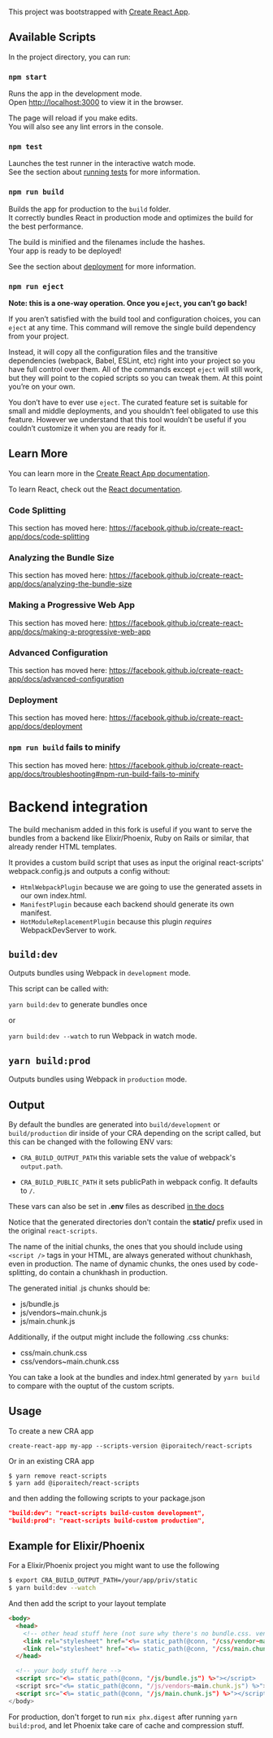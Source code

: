This project was bootstrapped with [Create React App](https://github.com/facebook/create-react-app).

## Available Scripts

In the project directory, you can run:

### `npm start`

Runs the app in the development mode.<br />
Open [http://localhost:3000](http://localhost:3000) to view it in the browser.

The page will reload if you make edits.<br />
You will also see any lint errors in the console.

### `npm test`

Launches the test runner in the interactive watch mode.<br />
See the section about [running tests](https://facebook.github.io/create-react-app/docs/running-tests) for more information.

### `npm run build`

Builds the app for production to the `build` folder.<br />
It correctly bundles React in production mode and optimizes the build for the best performance.

The build is minified and the filenames include the hashes.<br />
Your app is ready to be deployed!

See the section about [deployment](https://facebook.github.io/create-react-app/docs/deployment) for more information.

### `npm run eject`

**Note: this is a one-way operation. Once you `eject`, you can’t go back!**

If you aren’t satisfied with the build tool and configuration choices, you can `eject` at any time. This command will remove the single build dependency from your project.

Instead, it will copy all the configuration files and the transitive dependencies (webpack, Babel, ESLint, etc) right into your project so you have full control over them. All of the commands except `eject` will still work, but they will point to the copied scripts so you can tweak them. At this point you’re on your own.

You don’t have to ever use `eject`. The curated feature set is suitable for small and middle deployments, and you shouldn’t feel obligated to use this feature. However we understand that this tool wouldn’t be useful if you couldn’t customize it when you are ready for it.

## Learn More

You can learn more in the [Create React App documentation](https://facebook.github.io/create-react-app/docs/getting-started).

To learn React, check out the [React documentation](https://reactjs.org/).

### Code Splitting

This section has moved here: https://facebook.github.io/create-react-app/docs/code-splitting

### Analyzing the Bundle Size

This section has moved here: https://facebook.github.io/create-react-app/docs/analyzing-the-bundle-size

### Making a Progressive Web App

This section has moved here: https://facebook.github.io/create-react-app/docs/making-a-progressive-web-app

### Advanced Configuration

This section has moved here: https://facebook.github.io/create-react-app/docs/advanced-configuration

### Deployment

This section has moved here: https://facebook.github.io/create-react-app/docs/deployment

### `npm run build` fails to minify

This section has moved here: https://facebook.github.io/create-react-app/docs/troubleshooting#npm-run-build-fails-to-minify

# Backend integration

The build mechanism added in this fork is useful if you want to serve the bundles from a backend like Elixir/Phoenix, Ruby on Rails or similar, that already render HTML templates.

It provides a custom build script that uses as input the original react-scripts' webpack.config.js and outputs a config without:

- `HtmlWebpackPlugin` because we are going to use the generated assets in our own index.html.
- `ManifestPlugin` because each backend should generate its own manifest.
- `HotModuleReplacementPlugin` because this plugin _requires_ WebpackDevServer to work.

## `build:dev`

Outputs bundles using Webpack in `development` mode.

This script can be called with:

`yarn build:dev` to generate bundles once

or

`yarn build:dev --watch` to run Webpack in watch mode.

## `yarn build:prod`

Outputs bundles using Webpack in `production` mode.

## Output

By default the bundles are generated into `build/development` or `build/production` dir inside of your CRA depending on the script called, but this can be changed with the following ENV vars:

- `CRA_BUILD_OUTPUT_PATH` this variable sets the value of webpack's `output.path`.

- `CRA_BUILD_PUBLIC_PATH` it sets publicPath in webpack config. It defaults to `/`.

These vars can also be set in **.env** files as described [in the docs](https://create-react-app.dev/docs/adding-custom-environment-variables/#what-other-env-files-can-be-used)

Notice that the generated directories don't contain the **static/** prefix used in the original `react-scripts`.

The name of the initial chunks, the ones that you should include using `<script />` tags in your HTML, are always generated without chunkhash, even in production. The name of dynamic chunks, the ones used by code-splitting, do contain a chunkhash in production.

The generated initial .js chunks should be:

- js/bundle.js
- js/vendors~main.chunk.js
- js/main.chunk.js

Additionally, if the output might include the following .css chunks:

- css/main.chunk.css
- css/vendors~main.chunk.css

You can take a look at the bundles and index.html generated by `yarn build` to compare with the ouptut of the custom scripts.

## Usage

To create a new CRA app

`create-react-app my-app --scripts-version @iporaitech/react-scripts`

Or in an existing CRA app

```
$ yarn remove react-scripts
$ yarn add @iporaitech/react-scripts
```

and then adding the following scripts to your package.json

```json
"build:dev": "react-scripts build-custom development",
"build:prod": "react-scripts build-custom production",
```

## Example for Elixir/Phoenix

For a Elixir/Phoenix project you might want to use the following

```bash
$ export CRA_BUILD_OUTPUT_PATH=/your/app/priv/static
$ yarn build:dev --watch
```

And then add the script to your layout template

```html
<body>
  <head>
    <!-- other head stuff here (not sure why there's no bundle.css. vendor~main not get generated in your app) -->
    <link rel="stylesheet" href="<%= static_path(@conn, "/css/vendor~main.chunk.css") %>">
    <link rel="stylesheet" href="<%= static_path(@conn, "/css/main.chunk.css") %>">
  </head>

  <!-- your body stuff here -->
  <script src="<%= static_path(@conn, "/js/bundle.js") %>"></script>
  <script src="<%= static_path(@conn, "/js/vendors~main.chunk.js") %>"></script>
  <script src="<%= static_path(@conn, "/js/main.chunk.js") %>"></script>
</body>
```

For production, don't forget to run `mix phx.digest` after running `yarn build:prod`, and let Phoenix take care of cache and compression stuff.
